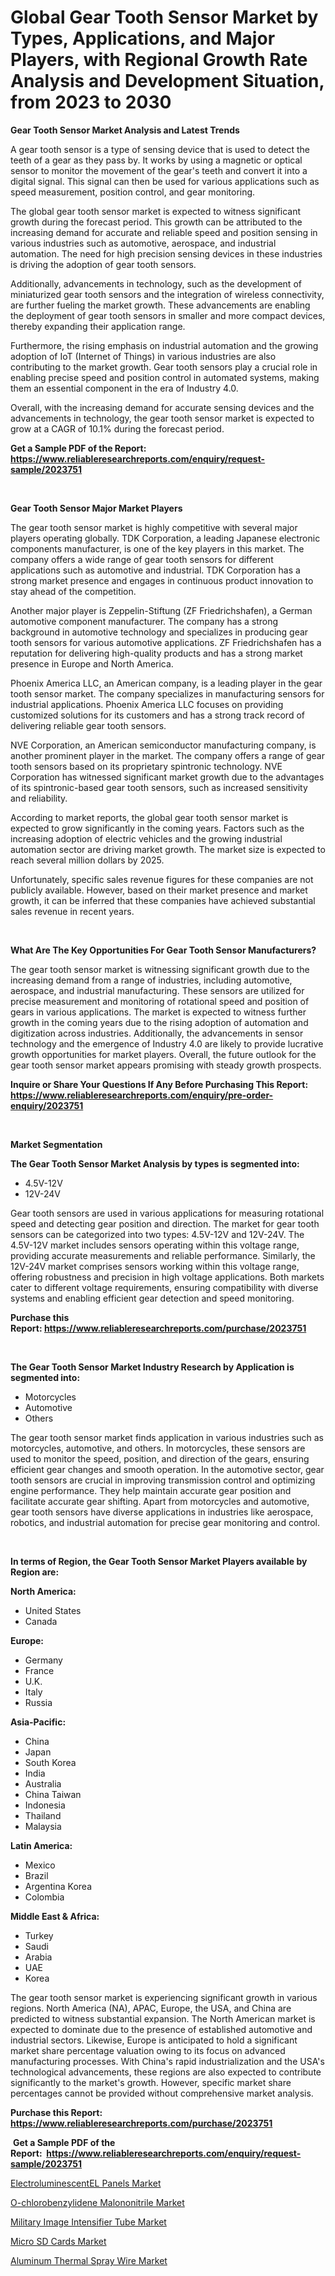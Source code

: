 <p><h1>Global Gear Tooth Sensor Market by Types, Applications, and Major Players, with Regional Growth Rate Analysis and Development Situation, from 2023 to 2030</h1></p><p><strong>Gear Tooth Sensor Market Analysis and Latest Trends</strong></p>
<p><p>A gear tooth sensor is a type of sensing device that is used to detect the teeth of a gear as they pass by. It works by using a magnetic or optical sensor to monitor the movement of the gear's teeth and convert it into a digital signal. This signal can then be used for various applications such as speed measurement, position control, and gear monitoring.</p><p>The global gear tooth sensor market is expected to witness significant growth during the forecast period. This growth can be attributed to the increasing demand for accurate and reliable speed and position sensing in various industries such as automotive, aerospace, and industrial automation. The need for high precision sensing devices in these industries is driving the adoption of gear tooth sensors.</p><p>Additionally, advancements in technology, such as the development of miniaturized gear tooth sensors and the integration of wireless connectivity, are further fueling the market growth. These advancements are enabling the deployment of gear tooth sensors in smaller and more compact devices, thereby expanding their application range.</p><p>Furthermore, the rising emphasis on industrial automation and the growing adoption of IoT (Internet of Things) in various industries are also contributing to the market growth. Gear tooth sensors play a crucial role in enabling precise speed and position control in automated systems, making them an essential component in the era of Industry 4.0.</p><p>Overall, with the increasing demand for accurate sensing devices and the advancements in technology, the gear tooth sensor market is expected to grow at a CAGR of 10.1% during the forecast period.</p></p>
<p><strong>Get a Sample PDF of the Report:&nbsp; <a href="https://www.reliableresearchreports.com/enquiry/request-sample/2023751">https://www.reliableresearchreports.com/enquiry/request-sample/2023751</a></strong></p>
<p>&nbsp;</p>
<p><strong>Gear Tooth Sensor Major Market Players</strong></p>
<p><p>The gear tooth sensor market is highly competitive with several major players operating globally. TDK Corporation, a leading Japanese electronic components manufacturer, is one of the key players in this market. The company offers a wide range of gear tooth sensors for different applications such as automotive and industrial. TDK Corporation has a strong market presence and engages in continuous product innovation to stay ahead of the competition.</p><p>Another major player is Zeppelin-Stiftung (ZF Friedrichshafen), a German automotive component manufacturer. The company has a strong background in automotive technology and specializes in producing gear tooth sensors for various automotive applications. ZF Friedrichshafen has a reputation for delivering high-quality products and has a strong market presence in Europe and North America.</p><p>Phoenix America LLC, an American company, is a leading player in the gear tooth sensor market. The company specializes in manufacturing sensors for industrial applications. Phoenix America LLC focuses on providing customized solutions for its customers and has a strong track record of delivering reliable gear tooth sensors.</p><p>NVE Corporation, an American semiconductor manufacturing company, is another prominent player in the market. The company offers a range of gear tooth sensors based on its proprietary spintronic technology. NVE Corporation has witnessed significant market growth due to the advantages of its spintronic-based gear tooth sensors, such as increased sensitivity and reliability.</p><p>According to market reports, the global gear tooth sensor market is expected to grow significantly in the coming years. Factors such as the increasing adoption of electric vehicles and the growing industrial automation sector are driving market growth. The market size is expected to reach several million dollars by 2025.</p><p>Unfortunately, specific sales revenue figures for these companies are not publicly available. However, based on their market presence and market growth, it can be inferred that these companies have achieved substantial sales revenue in recent years.</p></p>
<p>&nbsp;</p>
<p><strong>What Are The Key Opportunities For Gear Tooth Sensor Manufacturers?</strong></p>
<p><p>The gear tooth sensor market is witnessing significant growth due to the increasing demand from a range of industries, including automotive, aerospace, and industrial manufacturing. These sensors are utilized for precise measurement and monitoring of rotational speed and position of gears in various applications. The market is expected to witness further growth in the coming years due to the rising adoption of automation and digitization across industries. Additionally, the advancements in sensor technology and the emergence of Industry 4.0 are likely to provide lucrative growth opportunities for market players. Overall, the future outlook for the gear tooth sensor market appears promising with steady growth prospects.</p></p>
<p><strong>Inquire or Share Your Questions If Any Before Purchasing This Report: <a href="https://www.reliableresearchreports.com/enquiry/pre-order-enquiry/2023751">https://www.reliableresearchreports.com/enquiry/pre-order-enquiry/2023751</a></strong></p>
<p>&nbsp;</p>
<p><strong>Market Segmentation</strong></p>
<p><strong>The Gear Tooth Sensor Market Analysis by types is segmented into:</strong></p>
<p><ul><li>4.5V-12V</li><li>12V-24V</li></ul></p>
<p><p>Gear tooth sensors are used in various applications for measuring rotational speed and detecting gear position and direction. The market for gear tooth sensors can be categorized into two types: 4.5V-12V and 12V-24V. The 4.5V-12V market includes sensors operating within this voltage range, providing accurate measurements and reliable performance. Similarly, the 12V-24V market comprises sensors working within this voltage range, offering robustness and precision in high voltage applications. Both markets cater to different voltage requirements, ensuring compatibility with diverse systems and enabling efficient gear detection and speed monitoring.</p></p>
<p><strong>Purchase this Report:&nbsp;<a href="https://www.reliableresearchreports.com/purchase/2023751">https://www.reliableresearchreports.com/purchase/2023751</a></strong></p>
<p>&nbsp;</p>
<p><strong>The Gear Tooth Sensor Market Industry Research by Application is segmented into:</strong></p>
<p><ul><li>Motorcycles</li><li>Automotive</li><li>Others</li></ul></p>
<p><p>The gear tooth sensor market finds application in various industries such as motorcycles, automotive, and others. In motorcycles, these sensors are used to monitor the speed, position, and direction of the gears, ensuring efficient gear changes and smooth operation. In the automotive sector, gear tooth sensors are crucial in improving transmission control and optimizing engine performance. They help maintain accurate gear position and facilitate accurate gear shifting. Apart from motorcycles and automotive, gear tooth sensors have diverse applications in industries like aerospace, robotics, and industrial automation for precise gear monitoring and control.</p></p>
<p>&nbsp;</p>
<p><strong>In terms of Region, the Gear Tooth Sensor Market Players available by Region are:</strong></p>
<p>
    <p> <strong> North America: </strong>
        <ul>
            <li>United States</li>
            <li>Canada</li>
        </ul>
        </p> 
    <p> <strong> Europe: </strong>
        <ul>
            <li>Germany</li>
            <li>France</li>
            <li>U.K.</li>
            <li>Italy</li>
            <li>Russia</li>
        </ul>
        </p> 
    <p> <strong> Asia-Pacific: </strong>
        <ul>
            <li>China</li>
            <li>Japan</li>
            <li>South Korea</li>
            <li>India</li>
            <li>Australia</li>
            <li>China Taiwan</li>
            <li>Indonesia</li>
            <li>Thailand</li>
            <li>Malaysia</li>
        </ul>
        </p> 
    <p> <strong> Latin America: </strong>
        <ul>
            <li>Mexico</li>
            <li>Brazil</li>
            <li>Argentina Korea</li>
            <li>Colombia</li>
        </ul>
        </p> 
    <p> <strong> Middle East & Africa: </strong>
        <ul>
            <li>Turkey</li>
            <li>Saudi</li>
            <li>Arabia</li>
            <li>UAE</li>
            <li>Korea</li>
        </ul>
    </p>
    </p>
<p><p>The gear tooth sensor market is experiencing significant growth in various regions. North America (NA), APAC, Europe, the USA, and China are predicted to witness substantial expansion. The North American market is expected to dominate due to the presence of established automotive and industrial sectors. Likewise, Europe is anticipated to hold a significant market share percentage valuation owing to its focus on advanced manufacturing processes. With China's rapid industrialization and the USA's technological advancements, these regions are also expected to contribute significantly to the market's growth. However, specific market share percentages cannot be provided without comprehensive market analysis.</p></p>
<p><strong>Purchase this Report: <a href="https://www.reliableresearchreports.com/purchase/2023751">https://www.reliableresearchreports.com/purchase/2023751</a></strong></p>
<p>&nbsp;<strong>Get a Sample PDF of the Report:&nbsp;&nbsp;<a href="https://www.reliableresearchreports.com/enquiry/request-sample/2023751">https://www.reliableresearchreports.com/enquiry/request-sample/2023751</a></strong></p>
<p><strong></strong></p>
<p><p><a href="https://github.com/provorikovar/Market-Research-Report-List-1/blob/main/electroluminescentel-panels-market.md">ElectroluminescentEL Panels Market</a></p><p><a href="https://medium.com/@janrussell6445/o-chlorobenzylidene-malononitrile-market-analysis-its-cagr-market-segmentation-and-global-d19fdcbe935a">O-chlorobenzylidene Malononitrile Market</a></p><p><a href="https://github.com/aliciawhite5576/Market-Research-Report-List-1/blob/main/military-image-intensifier-tube-market.md">Military Image Intensifier Tube Market</a></p><p><a href="https://www.linkedin.com/pulse/micro-sd-cards-market-research-report-unlocks-analysis-financial-towwe/">Micro SD Cards Market</a></p><p><a href="https://medium.com/@nayelibosco/aluminum-thermal-spray-wire-market-insight-market-trends-growth-forecasted-from-2023-to-2030-34428aff3859">Aluminum Thermal Spray Wire Market</a></p></p>